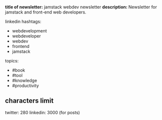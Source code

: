**title of newsletter:** jamstack webdev newsletter
**description:** Newsletter for jamstack and front-end web developers.

linkedin hashtags:
- webdevelopment
- webdeveloper
- webdev
- frontend
- jamstack

topics: 
- #book 
- #tool
- #knowledge
- #productivity

## characters limit
twitter: 280
linkedin: 3000 (for posts)